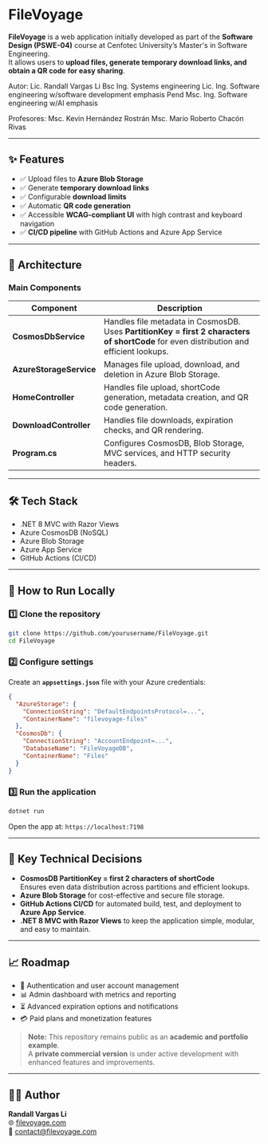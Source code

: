 # FileVoyage

**FileVoyage** is a web application initially developed as part of the **Software Design (PSWE-04)** course at Cenfotec University’s Master's in Software Engineering.  
It allows users to **upload files, generate temporary download links, and obtain a QR code for easy sharing**.

Autor:
Lic. Randall Vargas Li
Bsc Ing. Systems engineering
Lic. Ing. Software engineering w/software development emphasis
Pend Msc. Ing. Software engineering w/AI emphasis

Profesores:
Msc. Kevin Hernández Rostrán
Msc. Mario Roberto Chacón Rivas


---

## ✨ Features
- ✅ Upload files to **Azure Blob Storage**  
- ✅ Generate **temporary download links**  
- ✅ Configurable **download limits**  
- ✅ Automatic **QR code generation**  
- ✅ Accessible **WCAG-compliant UI** with high contrast and keyboard navigation  
- ✅ **CI/CD pipeline** with GitHub Actions and Azure App Service  

---

## 📂 Architecture

### Main Components
| Component | Description |
|-----------|-------------|
| **CosmosDbService** | Handles file metadata in CosmosDB. Uses **PartitionKey = first 2 characters of shortCode** for even distribution and efficient lookups. |
| **AzureStorageService** | Manages file upload, download, and deletion in Azure Blob Storage. |
| **HomeController** | Handles file upload, shortCode generation, metadata creation, and QR code generation. |
| **DownloadController** | Handles file downloads, expiration checks, and QR rendering. |
| **Program.cs** | Configures CosmosDB, Blob Storage, MVC services, and HTTP security headers. |

---

## 🛠 Tech Stack
- .NET 8 MVC with Razor Views  
- Azure CosmosDB (NoSQL)  
- Azure Blob Storage  
- Azure App Service  
- GitHub Actions (CI/CD)  

---

## 🚀 How to Run Locally

### 1️⃣ Clone the repository
```bash
git clone https://github.com/yourusername/FileVoyage.git
cd FileVoyage
```

### 2️⃣ Configure settings
Create an **`appsettings.json`** file with your Azure credentials:

```json
{
  "AzureStorage": {
    "ConnectionString": "DefaultEndpointsProtocol=...",
    "ContainerName": "filevoyage-files"
  },
  "CosmosDb": {
    "ConnectionString": "AccountEndpoint=...",
    "DatabaseName": "FileVoyageDB",
    "ContainerName": "Files"
  }
}
```

### 3️⃣ Run the application
```bash
dotnet run
```

Open the app at: `https://localhost:7198`

---

## 🧩 Key Technical Decisions
- **CosmosDB PartitionKey = first 2 characters of shortCode**  
  Ensures even data distribution across partitions and efficient lookups.  
- **Azure Blob Storage** for cost-effective and secure file storage.  
- **GitHub Actions CI/CD** for automated build, test, and deployment to **Azure App Service**.  
- **.NET 8 MVC with Razor Views** to keep the application simple, modular, and easy to maintain.

---

## 📈 Roadmap
- 🔐 Authentication and user account management  
- 📊 Admin dashboard with metrics and reporting  
- ⏳ Advanced expiration options and notifications  
- 💳 Paid plans and monetization features  

> **Note:** This repository remains public as an **academic and portfolio example**.  
> A **private commercial version** is under active development with enhanced features and improvements.

---

## 👨‍💻 Author
**Randall Vargas Li**  
🌐 [filevoyage.com](https://filevoyage.com)  
📧 contact@filevoyage.com

